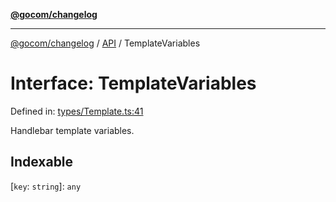 [**@gocom/changelog**](../README.md)

***

[@gocom/changelog](../README.md) / [API](../Public/API.md) / TemplateVariables

# Interface: TemplateVariables

Defined in: [types/Template.ts:41](https://github.com/gocom/changelog/blob/5e2dbdeba0e07692fbed65ae5e6a5dd29db1e36c/src/types/Template.ts#L41)

Handlebar template variables.

## Indexable

\[`key`: `string`\]: `any`
